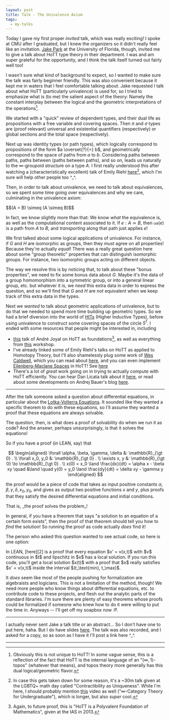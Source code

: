 ```yaml
---
layout: post
title: Talk - The Univalence Axiom
tags:
  - my-talks
---
```


Today I gave my first proper _invited_ talk, which was really exciting! 
I spoke at CMU after I graduated, but I knew the organizers so it didn't really
feel like an invitation. [Jake Park][3] at the University of Florida, though,
invited me to give a talk about HoTT type theory in their department. I was
and am super grateful for the opportunity, and I think the talk itself
turned out fairly well too!

I wasn't sure what kind of background to expect, so I wanted to make sure
the talk was fairly beginner friendly. This was also convenient because it
kept me in waters that I feel comfortable talking about. Jake requested I
talk about what HoTT (particularly univalence) is used for, so I tried to 
emphasize what is (to me) the salient aspect of the theory: Namely the
constant interplay between the logical and the geometric interpretations 
of the operations[^1].

We started with a "quick" review of dependent types, and their dual life
as propositions with a free variable and covering spaces. Then $\pi$ and 
$\sigma$ types are (proof relevant) universal and existential quantifiers
(respectively) or global sections and the total space (respectively). 

Next up was identity types (or path types), which logically correspond to
propositions of the form $a \overset{?}{=} b$, and geometrically correspond
to the space of paths from $a$ to $b$. Considering paths between paths,
paths between (paths between paths), and so on, leads us naturally to the
$\infty$-groupoid structure on a type $A$. I first really understood this
after watching a (characteristically excellent) talk of Emily Riehl 
[here][4][^2], which I'm sure will help other people too ^_^.

Then, in order to talk about univalence, we need to talk about equivalences,
so we spent some time going over equivalences and why we care, culminating in
the univalence axiom:

<div class=boxed markdown=1>
  $$(A = B) \simeq (A \simeq B)$$
</div>

In fact, we know slightly more than that: We know _what_ the equivalence is,
as well as the computational content associated to it. If $e : A \simeq B$,
then $\mathtt{ua}(e)$ is a path from $A$ to $B$, and _transporting_ along
that path just applies $e$!

We first talked about some logical applications of univalence. For instance,
if $G$ and $H$ are isomorphic as groups, then they _must_ agree on all 
properties! Because they're actually _equal_! There was a really great question
here about some "group theoretic" properties that can distinguish isomorphic
groups. For instance, two isomorphic groups acting on different objects. 

The way we resolve this is by noticing that, to talk about these "bonus properties",
we need to fix some bonus data about $G$. Maybe it's the data of a group 
homomorphism into a symmetric group, or into a general linear group, etc. but
whatever it is, we _need_ this extra data in order to express the question,
and so we'll find that $G$ and $H$ are _not_ equivalent when we keep track of
this extra data in the types.

Next we _wanted_ to talk about geometric applications of univalence, but to
do that we needed to spend more time building up geometric types. So we had
a brief diversion into the world of [HITs][6] (Higher Inductive Types),
before using univalence to construct some covering spaces of the circle
$S^1$. I ended with some resources that people might be interested in,
including

 - [this][7] talk of André Joyal on HoTT as foundations[^3], as well as everything
  from [this][8] workshop.
 - I've already linked some of Emily Riehl's talks on HoTT as applied to Homotopy Theory,
     but I'll also shamelessly plug some work of [Wes Caldwell][9], which you
     can read about [here][10], and you can even implement 
     [Eilenberg-Maclane Spaces][12] in HoTT! See [here][13]
 - There's a lot of _great_ work going on in trying to actually compute with
     HoTT efficiently. You can hear Dan Licata talk about it [here][11],
     or read about some developments on Andrej Bauer's blog [here][14].

---

After the talk someone asked a question about differential equations, in 
particular about the [Lotka-Volterra Equations][1]. It sounded like they 
wanted a specific theorem to do with these equations, so I'll assume they
wanted a proof that these equations are always solvable. 

The question, then, is what does a proof of solvability do when we run it as 
code? And the ansewr, perhaps unsurprisingly, is that it solves the equations!

So if you have a proof (in LEAN, say) that 

$$
\begin{aligned}
\forall \alpha, \beta, \gamma, \delta &: \mathbb{R}_{\gt 0} . \\
\forall x_0, y_0 &: \mathbb{R}_{\gt 0} . \\
\exists x, y &: \mathbb{R}_{\gt 0} \to \mathbb{R}_{\gt 0} . \\
x(0) = x_0 \land \frac{dx}{dt} = \alpha x - \beta xy \quad &\land \quad y(0) = y_0 \land \frac{dy}{dt} = \delta xy - \gamma y
\end{aligned}
$$

the proof would be a piece of code that takes as input
positive constants $\alpha, \beta, \gamma, \delta, x_0, y_0$,
and gives as output two positive functions $x$ and $y$, plus proofs that
they satisfy the desired differential equations and initial conditions.

<div class=boxed markdown=1>
That is, _the proof solves the problem_!
</div>

In general, if you have a theorem that says 
"a solution to an equation of a certain form exists", then the proof of that
theorem should tell you how to _find_ the solution! So running the proof as
code actually _does_ find it! 

The person who asked this question wanted to see actual code, so here is 
one option:

<div class=boxed markdown=1>
  In LEAN, [here][2] is a proof that every equation $x' = v(x,t)$ with $v$ continuous in $t$
  and lipschitz in $x$ has a local solution. If you run this code, you'll get a local solution
  $x(t)$ with a proof that $x$ really satisfies $x' = v(x,t)$ inside the interval
  $(t_\text{min}, t_\max)$.
</div>

It _does_ seem like most of the people pushing for formalization are 
algebraists and logicians. This is not a limitation of the method, though! 
We need more people who know things about differential equations, etc. to 
contribute code to these projects, and flesh out the analytic parts of the
standard libraries. I'm sure there are plenty of easy theorems whose proofs
could be formalized if someone who knew how to do it were willing to put the
time in. Anyways -- I'll get off my soapbox now :P.

---

I actually never sent Jake a talk title or an abstract... So I don't have
one to put here, haha. But I do have slides [here][15]. The talk was also
recorded, and I asked for a copy, so as soon as I have it I'll post a link here ^_^.

---

[^1]: 
    Obviously this is not unique to HoTT! In some vague sense, this is a 
    reflection of the fact that HoTT is the internal language of an 
    "$(\infty,1)$-topos" (whatever that means), and topos theory more generally 
    has this dual logical/geometric flavor.

[^2]: 
    In case this gets taken down for some reason, it's a ~30m talk given
    at the LGBTQ+ math day called "Contractibility as Uniqueness". While I'm here,
    I should probably mention [this][5] video as well 
    ("$\infty$-Category Theory for Undergraduate"), which is longer, but also
    _super_ cool.

[^3]: 
    Again, to future proof, this is "HoTT is a Polyvalent Foundation of Mathematics",
    given at the IAS in 2013.


[1]: https://en.wikipedia.org/wiki/Lotka%E2%80%93Volterra_equations
[2]: https://leanprover-community.github.io/mathlib_docs/analysis/ODE/picard_lindelof.html#top
[3]: https://people.clas.ufl.edu/j-park1/
[4]: https://www.youtube.com/watch?v=X2kNt0ARVeI
[5]: https://www.youtube.com/watch?v=A6hXn6QCu0k
[6]: https://ncatlab.org/nlab/show/higher+inductive+type
[7]: https://www.youtube.com/watch?v=TI-v4QoiEl0
[8]: https://hott-uf.github.io/2021/
[9]: https://www.andrew.cmu.edu/user/wcaldwel/
[10]: https://cmu-hott.github.io/grad-workshop-2021-files/slides-caldwell.pdf
[11]: https://www.youtube.com/watch?v=j5RIZAzooAg
[12]: https://en.wikipedia.org/wiki/Eilenberg%E2%80%93MacLane_spaceh
[13]: https://homotopytypetheory.org/2014/04/15/eilenberg-maclane-spaces-in-hott/
[14]: http://math.andrej.com/
[15]: /assets/docs/univalence-talk/univalence.pdf
